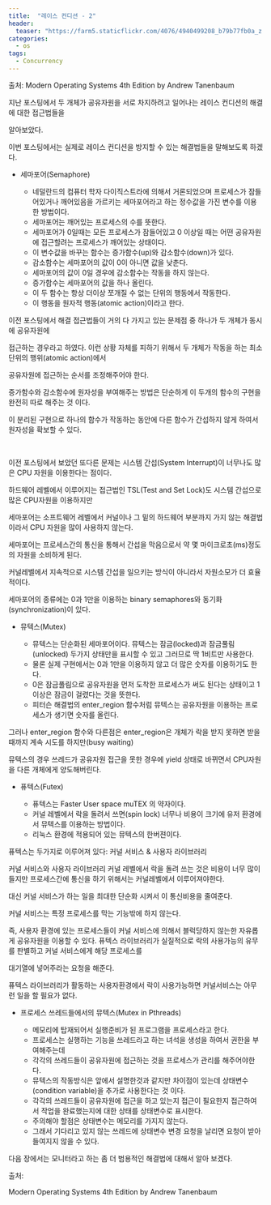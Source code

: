 ```yaml
---
title:  "레이스 컨디션 - 2"
header:
  teaser: "https://farm5.staticflickr.com/4076/4940499208_b79b77fb0a_z.jpg"
categories:
  - os
tags:
  - Concurrency
---
```

출처: Modern Operating Systems 4th Edition by Andrew Tanenbaum

지난 포스팅에서 두 개체가 공유자원을 서로 차지하려고 일어나는 레이스 컨디션의 해결에 대한 접근법들을

알아보았다.

이번 포스팅에서는 실제로 레이스 컨디션을 방지할 수 있는 해결법들을 말해보도록 하겠다.

- 세마포어(Semaphore)

  - 네덜란드의 컴퓨터 학자 다이직스트라에 의해서 거론되었으며 프로세스가 잠들어있거나 깨어있음을 가르키는 세마포어라고 하는 정수값을 가진 변수를 이용한 방법이다. 
  - 세마포어는 깨어있는 프로세스의 수를 뜻한다.
  - 세마포어가 0일때는 모든 프로세스가 잠들어있고 0 이상일 때는 어떤 공유자원에 접근할려는 프로세스가 깨어있는 상태이다.
  - 이 변수값을 바꾸는 함수는 증가함수(up)와 감소함수(down)가 있다.
  - 감소함수는 세마포어의 값이 0이 아니면 값을 낮춘다.
  - 세마포어의 값이 0일 경우에 감소함수는 작동을 하지 않는다.
  - 증가함수는 세마포어의 값을 하나 올린다.
  - 이 두 함수는 항상 더이상 쪼개질 수 없는 단위의 행동에서 작동한다.
  - 이 행동을 원자적 행동(atomic action)이라고 한다.
  

이전 포스팅에서 해결 접근법들이 거의 다 가지고 있는 문제점 중 하나가 두 개체가 동시에 공유자원에

접근하는 경우라고 하였다. 이런 상황 자체를 피하기 위해서 두 개체가 작동을 하는 최소 단위의 행위(atomic action)에서

공유자원에 접근하는 순서를 조정해주어야 한다.

증가함수와 감소함수에 원자성을 부여해주는 방법은 단순하게 이 두개의 함수의 구현을 완전히 따로 해주는 것 이다.

이 분리된 구현으로 하나의 함수가 작동하는 동안에 다른 함수가 간섭하지 않게 하여서 원자성을 확보할 수 있다.

<br>

이전 포스팅에서 보았던 또다른 문제는 시스템 간섭(System Interrupt)이 너무나도 많은 CPU 자원을 이용한다는 점이다.

하드웨어 레벨에서 이루어지는 접근법인 TSL(Test and Set Lock)도 시스템 간섭으로 많은 CPU자원을 이용하지만

세마포어는 소프트웨어 레벨에서 커널이나 그 밑의 하드웨어 부분까지 가지 않는 해결법이라서 CPU 자원을 많이 사용하지 않는다.

세마포어는 프로세스간의 통신을 통해서 간섭을 막음으로서 약 몇 마이크로초(ms)정도의 자원을 소비하게 된다.

커널레벨에서 지속적으로 시스템 간섭을 일으키는 방식이 아니라서 자원소모가 더 효율적이다.

세마포어의 종류에는 0과 1만을 이용하는 binary semaphores와 동기화(synchronization)이 있다.
 
- 뮤텍스(Mutex)

  - 뮤텍스는 단순화된 세마포어이다. 뮤텍스는 잠금(locked)과 잠금풀림(unlocked) 두가지 상태만을 표시할 수 있고 그러므로 딱 1비트만 사용한다. 
  - 물론 실제 구현에서는 0과 1만을 이용하지 않고 더 많은 숫자를 이용하기도 한다. 
  - 0은 잠금풀림으로 공유자원을 먼저 도착한 프로세스가 써도 된다는 상태이고 1이상은 잠금이 걸렸다는 것을 뜻한다. 
  - 피터슨 해결법의 enter_region 함수처럼 뮤텍스는 공유자원을 이용하는 프로세스가 생기면 숫자를 올린다.

그러나 enter_region 함수와 다른점은 enter_region은 개체가 락을 받지 못하면 받을 때까지 계속 시도를 하지만(busy waiting)

뮤텍스의 경우 쓰레드가 공유자원 접근을 못한 경우에 yield 상태로 바뀌면서 CPU자원을 다른 개체에게 양도해버린다.

- 퓨텍스(Futex)

  - 퓨텍스는 Faster User space muTEX 의 약자이다. 
  - 커널 레벨에서 락을 돌려서 쓰면(spin lock) 너무나 비용이 크기에 유저 환경에서 뮤텍스를 이용하는 방법이다. 
  - 리눅스 환경에 적용되어 있는 뮤텍스의 한버젼이다.

퓨텍스는 두가지로 이루어져 있다: 커널 서비스 & 사용자 라이브러리

커널 서비스와 사용자 라이브러리 커널 레벨에서 락을 돌려 쓰는 것은 비용이 너무 많이 들지만 프로세스간에 통신을 하기 위해서는 커널레벨에서 이루어져야한다.

대신 커널 서비스가 하는 일을 최대한 단순화 시켜서 이 통신비용을 줄여준다.

커널 서비스는 특정 프로세스를 막는 기능밖에 하지 않는다.

즉, 사용자 환경에 있는 프로세스들이 커널 서비스에 의해서 블럭당하지 않는한 자유롭게 공유자원을 이용할 수 있다. 퓨텍스 라이브러리가 실질적으로 락의 사용가능의 유무를 판별하고 커널 서비스에게 해당 프로세스를

대기열에 넣어주라는 요청을 해준다.

퓨텍스 라이브러리가 활동하는 사용자환경에서 락이 사용가능하면 커널서비스는 아무런 일을 할 필요가 없다.

- 프로세스 쓰레드들에서의 뮤텍스(Mutex in Pthreads)

  - 메모리에 탑재되어서 실행준비가 된 프로그램을 프로세스라고 한다. 
  - 프로세스는 실행하는 기능을 쓰레드라고 하는 녀석을 생성을 하여서 권한을 부여해주는데 
  - 각각의 쓰레드들이 공유자원에 접근하는 것을 프로세스가 관리를 해주어야한다. 
  - 뮤텍스의 작동방식은 앞에서 설명한것과 같지만 차이점이 있는데 상태변수(condition variable)을 추가로 사용한다는 것 이다. 
  - 각각의 쓰레드들이 공유자원에 접근을 하고 있는지 접근이 필요한지 접근하여서 작업을 완료했는지에 대한 상태를 상태변수로 표시한다. 
  - 주의해야 할점은 상태변수는 메모리를 가지지 않는다. 
  - 그래서 기다리고 있지 않는 쓰레드에 상태변수 변경 요청을 날리면 요청이 받아들여지지 않을 수 있다.




다음 장에서는 모니터라고 하는 좀 더 범용적인 해결법에 대해서 알아 보겠다.

출처:

Modern Operating Systems 4th Edition by Andrew Tanenbaum